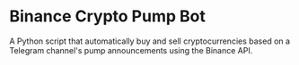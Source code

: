 # Binance Crypto Pump Bot

A Python script that automatically buy and sell cryptocurrencies based on a Telegram channel's pump announcements using the Binance API.
